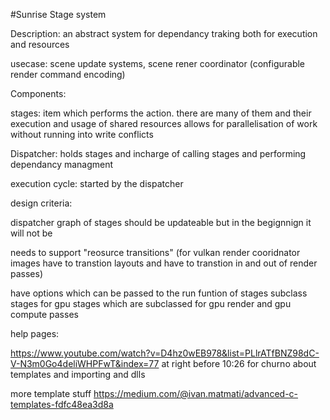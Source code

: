 

#Sunrise Stage system

Description: an abstract system for dependancy traking both for execution and resources

usecase: scene update systems, scene rener coordinator (configurable render command encoding)

Components:

stages: item which performs the action. there are many of them and their execution and usage of shared resources allows for parallelisation of work
without running into write conflicts

Dispatcher: holds stages and incharge of calling stages and performing dependancy managment

execution cycle: started by the dispatcher


design criteria:

dispatcher graph of stages should be updateable but in the begignnign it will not be

needs to support "reosurce transitions" (for vulkan render cooridnator images have to transtion layouts and have to transtion in and out of render passes)

have options which can be passed to the run funtion of stages
subclass stages for gpu stages which are subclassed for gpu render and gpu compute passes

help pages:

https://www.youtube.com/watch?v=D4hz0wEB978&list=PLlrATfBNZ98dC-V-N3m0Go4deliWHPFwT&index=77 at right before 10:26 for churno about templates and importing and dlls

more template stuff
https://medium.com/@ivan.matmati/advanced-c-templates-fdfc48ea3d8a